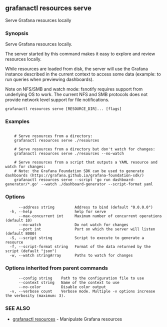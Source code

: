 ## grafanactl resources serve

Serve Grafana resources locally

### Synopsis

Serve Grafana resources locally.

The server started by this command makes it easy to explore and review resources
locally.

While resources are loaded from disk, the server will use the Grafana instance
described in the current context to access some data (example: to run queries
when previewing dashboards).

Note on NFS/SMB and watch mode: fsnotify requires support from underlying
OS to work. The current NFS and SMB protocols does not provide network level
support for file notifications.


```
grafanactl resources serve [RESOURCE_DIR]... [flags]
```

### Examples

```

	# Serve resources from a directory:
	grafanactl resources serve ./resources

	# Serve resources from a directory but don't watch for changes:
	grafanactl resources serve ./resources --no-watch

	# Serve resources from a script that outputs a YAML resource and watch for changes:
	# Note: the Grafana Foundation SDK can be used to generate dashboards (https://grafana.github.io/grafana-foundation-sdk/)
	grafanactl resources serve --script 'go run dashboard-generator/*.go' --watch ./dashboard-generator --script-format yaml

```

### Options

```
      --address string         Address to bind (default "0.0.0.0")
  -h, --help                   help for serve
      --max-concurrent int     Maximum number of concurrent operations (default 10)
      --no-watch               Do not watch for changes
      --port int               Port on which the server will listen (default 8080)
  -S, --script string          Script to execute to generate a resource
  -f, --script-format string   Format of the data returned by the script (default "json")
  -w, --watch stringArray      Paths to watch for changes
```

### Options inherited from parent commands

```
      --config string    Path to the configuration file to use
      --context string   Name of the context to use
      --no-color         Disable color output
  -v, --verbose count    Verbose mode. Multiple -v options increase the verbosity (maximum: 3).
```

### SEE ALSO

* [grafanactl resources](grafanactl_resources.md)	 - Manipulate Grafana resources

